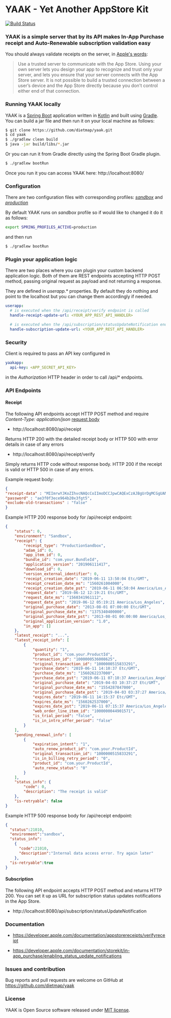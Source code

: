 YAAK - Yet Another AppStore Kit
======

[![Build Status](https://travis-ci.com/dietmap/yaak.svg?branch=master)](https://travis-ci.com/dietmap/yaak)

### YAAK is a simple server that by its API makes In-App Purchase receipt and Auto-Renewable subscription validation easy

You should always validate receipts on the server, in [Apple's words](https://developer.apple.com/library/ios/releasenotes/General/ValidateAppStoreReceipt/Chapters/ValidateRemotely.html#//apple_ref/doc/uid/TP40010573-CH104-SW1):
> Use a trusted server to communicate with the App Store. Using your own server lets you design your app to recognize and trust only your server, and lets you ensure that your server connects with the App Store server. It is not possible to build a trusted connection between a user’s device and the App Store directly because you don’t control either end of that connection.

### Running YAAK locally

YAAK is a [Spring Boot](https://spring.io/projects/spring-boot) application written in [Kotlin](https://kotlinlang.org/) and built using [Gradle](https://gradle.org/). 
You can build a jar file and then run it on your local machine as follows:


```bash
$ git clone https://github.com/dietmap/yaak.git
$ cd yaak
$ ./gradlew clean build
$ java -jar build/libs/*.jar
```

Or you can run it from Gradle directly using the Spring Boot Gradle plugin. 

```bash
$ ./gradlew bootRun
```

Once you run it you can access YAAK here: http://localhost:8080/


### Configuration
There are two configuration files with corresponding profiles: [*sandbox*](./src/main/resources/application-sandbox.yml) 
and [*production*](./src/main/resources/application-production.yml)

By default YAAK runs on *sandbox* profile so if would like to changed it do it as follows:

```bash
export SPRING_PROFILES_ACTIVE=production
```

and then run

```bash
$ ./gradlew bootRun
```

### Plugin your application logic

There are two places where you can plugin your custom backend application logic.
Both of them are REST endpoints accepting HTTP POST method, passing original request as payload and not returning a response.

They are defined in *userapp.** properties. By default they do nothing and point to the localhost but you can change them accordingly if needed.

```yaml
userapp:
  # is executed when the /api/receipt/verify endpoint is called
  handle-receipt-update-url: <YOUR_APP_REST_API_HANDLER>

  # is executed when the /api/subscription/statusUpdateNotification endpoint is called
  handle-subscription-update-url: <YOUR_APP_REST_API_HANDLER>
```

### Security

Client is required to pass an API key configured in 
 
```yaml
yaakapp:
  api-key: <APP_SECRET_API_KEY>
```
 
in the *Authorization* HTTP header in order to call /api/* endpoints.


### API Endpoints

#### Receipt

The following API endpoints accept HTTP POST method and require *Content-Type: application/json* [request body](https://developer.apple.com/documentation/appstorereceipts/requestbody)

* http://localhost:8080/api/receipt

Returns HTTP 200 with the detailed receipt body or HTTP 500 with error details in case of any errors

* http://localhost:8080/api/receipt/verify 

Simply returns HTTP code without response body. HTTP 200 if the receipt is valid or HTTP 500 in case of any errors.


Example request body:

```json
{
"receipt-data" : "MIImrwYJKoZIhvcNAQcCoIImoDCCJpwCAQExCzAJBgUrDgMCGgUAMIIWUAYJKoZIhvc...",
"password" : "ae3f0f3ece964b20x3fgt5",
"exclude-old-transactions" : "false"
}
```

Example HTTP 200 response body for /api/receipt endpoint:

```json
{
    "status": 0,
    "environment": "Sandbox",
    "receipt": {
        "receipt_type": "ProductionSandbox",
        "adam_id": 0,
        "app_item_id": 0,
        "bundle_id": "com.your.BundleId",
        "application_version": "201906111417",
        "download_id": 0,
        "version_external_identifier": 0,
        "receipt_creation_date": "2019-06-11 13:50:04 Etc/GMT",
        "receipt_creation_date_ms": "1560261004000",
        "receipt_creation_date_pst": "2019-06-11 06:50:04 America/Los_Angeles",
        "request_date": "2019-06-12 12:19:21 Etc/GMT",
        "request_date_ms": "1560341961112",
        "request_date_pst": "2019-06-12 05:19:21 America/Los_Angeles",
        "original_purchase_date": "2013-08-01 07:00:00 Etc/GMT",
        "original_purchase_date_ms": "1375340400000",
        "original_purchase_date_pst": "2013-08-01 00:00:00 America/Los_Angeles",
        "original_application_version": "1.0",
        "in_app": []
    },
    "latest_receipt": "...",
    "latest_receipt_info": [
        {
            "quantity": "1",
            "product_id": "com.your.ProductId",
            "transaction_id": "1000000536008625",
            "original_transaction_id": "1000000515833291",
            "purchase_date": "2019-06-11 14:10:37 Etc/GMT",
            "purchase_date_ms": "1560262237000",
            "purchase_date_pst": "2019-06-11 07:10:37 America/Los_Angeles",
            "original_purchase_date": "2019-04-03 10:37:27 Etc/GMT",
            "original_purchase_date_ms": "1554287847000",
            "original_purchase_date_pst": "2019-04-03 03:37:27 America/Los_Angeles",
            "expires_date": "2019-06-11 14:15:37 Etc/GMT",
            "expires_date_ms": "1560262537000",
            "expires_date_pst": "2019-06-11 07:15:37 America/Los_Angeles",
            "web_order_line_item_id": "1000000044901571",
            "is_trial_period": "false",
            "is_in_intro_offer_period": "false"
        }
    ],
    "pending_renewal_info": [
        {
            "expiration_intent": "1",
            "auto_renew_product_id": "com.your.ProductId",
            "original_transaction_id": "1000000515833291",
            "is_in_billing_retry_period": "0",
            "product_id": "com.your.ProductId",
            "auto_renew_status": "0"
        }
    ],
    "status_info": {
        "code": 0,
        "description": "The receipt is valid"
    },
    "is-retryable": false
}
```

Example HTTP 500 response body for /api/receipt endpoint:

```json
{
  "status":21010,
  "environment":"sandbox",
  "status_info":
    {
      "code":21010,
      "description":"Internal data access error. Try again later"
    },
  "is-retryable":true
}
```

#### Subscription

The following API endpoint accepts HTTP POST method and returns HTTP 200. 
You can set it up as URL for subscription status updates notifications in the App Store.

* http://localhost:8080/api/subscription/statusUpdateNotification

### Documentation

* https://developer.apple.com/documentation/appstorereceipts/verifyreceipt

* https://developer.apple.com/documentation/storekit/in-app_purchase/enabling_status_update_notifications

### Issues and contribution

Bug reports and pull requests are welcome on GitHub at https://github.com/dietmap/yaak

### License

YAAK is Open Source software released under [MIT license](./LICENSE.txt).